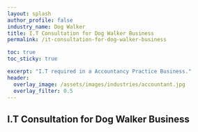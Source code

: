 ```yaml
---
layout: splash 
author_profile: false 
industry_name: Dog Walker
title: I.T Consultation for Dog Walker Business
permalink: /it-consultation-for-dog-walker-business

toc: true
toc_sticky: true

excerpt: "I.T required in a Accountancy Practice Business."
header:
  overlay_image: /assets/images/industries/accountant.jpg
  overlay_filter: 0.5 
---
```


## I.T Consultation for Dog Walker Business